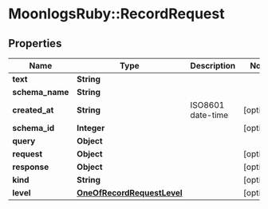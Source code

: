 # MoonlogsRuby::RecordRequest

## Properties
Name | Type | Description | Notes
------------ | ------------- | ------------- | -------------
**text** | **String** |  | 
**schema_name** | **String** |  | 
**created_at** | **String** | ISO8601 date-time | [optional] 
**schema_id** | **Integer** |  | [optional] 
**query** | **Object** |  | 
**request** | **Object** |  | [optional] 
**response** | **Object** |  | [optional] 
**kind** | **String** |  | [optional] 
**level** | [**OneOfRecordRequestLevel**](OneOfRecordRequestLevel.md) |  | [optional] 

